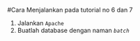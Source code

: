 #Cara Menjalankan pada tutorial no 6 dan 7

1. Jalankan `Apache`
2. Buatlah database dengan naman *`batch`*
